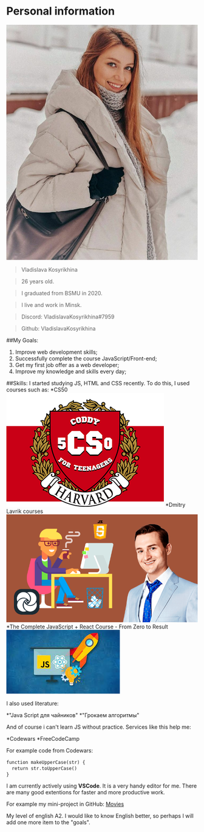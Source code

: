 # Personal information
![](images/20230308_203059.jpg)
>Vladislava Kosyrikhina

>26 years old.

>I graduated from BSMU in 2020.

>I live and work in Minsk.

>Discord: VladislavaKosyrikhina#7959

>Github: VladislavaKosyrikhina

##My Goals:
1. Improve web development skills;
2. Successfully complete the course JavaScript/Front-end;
3. Get my first job offer as a web developer;
4. Improve my knowledge and skills every day;

##Skills:
I started studying JS, HTML and CSS recently. To do this, I used courses such as:
*CS50
![CS50](images/cs50_min.png)
*Dmitry Lavrik courses
![](images/c109.png)
*The Complete JavaScript + React Course - From Zero to Result
![](images/%D0%91%D0%B5%D0%B7%20%D0%BD%D0%B0%D0%B7%D0%B2%D0%B0%D0%BD%D0%B8%D1%8F.jpg)

I also used literature:

*"Java Script для чайников"
*"Грокаем алгоритмы"

And of course i can't learn JS without practice. Services like this help me:

*Codewars
*FreeCodeCamp

For example code from Codewars:
```
function makeUpperCase(str) {
  return str.toUpperCase()
}
```


I am currently actively using **VSCode**. It is a very handy editor for me. There are many good extentions for faster and more productive work.

For example my mini-project in GitHub:
[Movies](https://github.com/VladislavaKosyrikhina/Movies)


My level of english A2. I would like to know English better, so perhaps I will add one more item to the "goals". 



